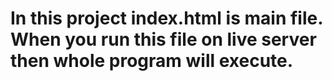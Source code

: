 # In this project index.html is main file. When you run this file on live server then whole program will execute.
